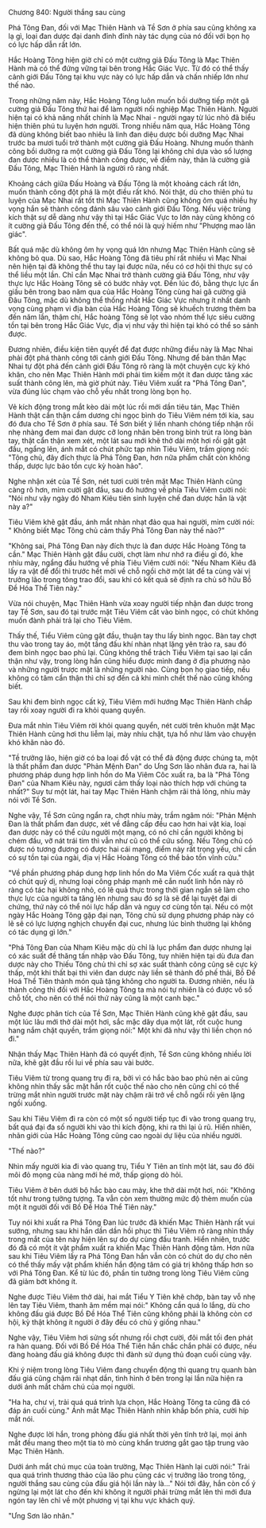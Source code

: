 




Chương 840: Người thắng sau cùng


Phá Tông Đan, đối với Mạc Thiên Hành và Tề Sơn ở phía sau cũng không xa lạ gì, loại đan dược đại danh đỉnh đỉnh này tác dụng của nó đối với bọn họ có lực hấp dẫn rất lớn.

Hắc Hoàng Tông hiện giờ chỉ có một cường giả Đấu Tông là Mạc Thiên Hành mà có thể đứng vững tại bên trong Hắc Giác Vực. Từ đó có thể thấy cảnh giới Đấu Tông tại khu vực này có lực hấp dẫn và chấn nhiếp lớn như thế nào.

Trong những năm này, Hắc Hoàng Tông luôn muốn bồi dưỡng tiếp một gã cường giả Đấu Tông thứ hai để làm người nối nghiệp Mạc Thiên Hành. Người hiện tại có khả năng nhất chính là Mạc Nhai - người ngay từ lúc nhỏ đã biểu hiện thiên phú tu luyện hơn người. Trong nhiều năm qua, Hắc Hoàng Tông đã dùng không biết bao nhiêu là linh đan diệu dược bồi dưỡng Mạc Nhai trước ba mươi tuổi trở thành một cường giả Đấu Hoàng. Nhưng muốn thành công bồi dưỡng ra một cường giả Đấu Tông lại không chỉ dựa vào số lượng đan dược nhiều là có thể thành công được, về điểm này, thân là cường giả Đấu Tông, Mạc Thiên Hành là người rõ ràng nhất.

Khoảng cách giữa Đấu Hoàng và Đấu Tông là một khoảng cách rất lớn, muốn thành công đột phá là một điều rất khó. Nói thật, dù cho thiên phú tu luyện của Mạc Nhai rất tốt thì Mạc Thiên Hành cũng không ôm quá nhiều hy vọng hắn sẽ thành công đánh sâu vào cảnh giới Đấu Tông. Nếu việc trùng kích thật sự dễ dàng như vậy thì tại Hắc Giác Vực to lớn này cũng không có ít cường giả Đấu Tông đến thế, có thể nói là quý hiếm như "Phượng mao lân giác".

Bất quá mặc dù không ôm hy vọng quá lớn nhưng Mạc Thiên Hành cũng sẽ không bỏ qua. Dù sao, Hắc Hoàng Tông đã tiêu phí rất nhiều vì Mạc Nhai nên hiện tại đã không thể thu tay lại được nữa, nếu có cơ hội thì thực sự có thể liều một lần. Chỉ cần Mạc Nhai trở thành cường giả Đấu Tông, như vậy thực lực Hắc Hoàng Tông sẽ có bước nhảy vọt. Đến lúc đó, bằng thực lực ẩn giấu bên trong bao năm qua của Hắc Hoàng Tông cùng hai gã cường giả Đâu Tông, mặc dù không thể thống nhất Hắc Giác Vực nhưng ít nhất danh vọng cùng phạm vi địa bàn của Hắc Hoàng Tông sẽ khuếch trương thêm ba đến năm lần, thậm chí, Hắc hoàng Tông sẽ lọt vào nhóm thế lực siêu cường tồn tại bên trong Hắc Giác Vực, địa vị như vậy thì hiện tại khó có thể so sánh được.

Đương nhiên, điều kiện tiên quyết để đạt được những điều này là Mạc Nhai phải đột phá thành công tới cảnh giới Đấu Tông. Nhưng để bản thân Mạc Nhai tự đột phá đến cảnh giới Đấu Tông rõ ràng là một chuyện cực kỳ khó khăn, cho nên Mạc Thiên Hành mới phải tìm kiếm một ít đan dược tăng xác suất thành công lên, mà giờ phút này. Tiêu Viêm xuất ra "Phá Tông Đan", vừa đúng lúc chạm vào chỗ yếu nhất trong lòng bọn họ.

Vẻ kích động trong mắt kèo dài một lúc rồi mới dần tiêu tán, Mạc Thiên Hành thật cẩn thận cầm dương chi ngọc bình do Tiêu Viêm ném tới kia, sau đó đưa cho Tề Sơn ở phía sau. Tề Sơn biết ý liền nhanh chóng tiếp nhận rồi nhẹ nhàng đem mai đan dược cỡ long nhãn bên trong bình trút ra lòng bàn tay, thật cẩn thận xem xét, một lát sau mới khẽ thở dài một hơi rồi gật gật đầu, ngẩng lên, ánh mắt có chút phức tạp nhìn Tiêu Viêm, trầm giọng nói: "Tông chủ, đây đích thực là Phá Tông Đan, hơn nữa phẩm chất còn không thấp, dược lực bảo tồn cực kỳ hoàn hảo".

Nghe nhận xét của Tề Sơn, nét tươi cười trên mặt Mạc Thiên Hành cũng càng rõ hơn, mỉm cười gật đầu, sau đó hướng về phía Tiêu Viêm cười nói: "Nói như vậy ngày đó Nham Kiêu tiên sinh luyện chế đan dược hẳn là vật này a?"

Tiêu Viêm khẽ gật đầu, ánh mắt nhàn nhạt đảo qua hai người, mỉm cười nói: " Không biết Mạc Tông chủ cảm thấy Phá Tông Đan này thế nào?"

"Không sai, Phá Tông Đan này đích thực là đan dược Hắc Hoàng Tông ta cần." Mạc Thiên Hành gật đầu cười, chợt làm như nhớ ra điều gì đó, khe nhíu mày, ngẩng đầu hướng về phía Tiêu Viêm cười nói: "Nếu Nham Kiêu đã lấy ra vật để đổi thì trước hết mời về chỗ ngồi chờ một lát để ta cùng vài vị trưởng lão trong tông trao đổi, sau khi có kết quả sẽ định ra chủ sở hữu Bồ Đề Hóa Thể Tiên này."

Vừa nói chuyện, Mạc Thiên Hành vừa xoay người tiếp nhận đan dược trong tay Tề Sơn, sau đó tại trước mặt Tiêu Viêm cất vào bình ngọc, có chút không muốn đành phải trả lại cho Tiêu Viêm.

Thấy thế, Tiểu Viêm cũng gật đầu, thuận tay thu lấy bình ngọc. Bàn tay chợt thu vào trong tay áo, một tầng đấu khí nhàn nhạt lặng yên trào ra, sau đó đem bình ngọc bao phủ lại. Cũng không thể trách Tiểu Viêm tại sao lại cẩn thận như vậy, trong lòng hắn cũng hiểu được mình đang ở địa phương nào và những người trược mặt là những người nào. Cùng bọn họ giao tiếp, nếu không có tâm cẩn thận thì chỉ sợ đến cả khi mình chết thế nào cũng không biết.

Sau khi đem bình ngọc cất kỹ, Tiêu Viêm mới hướng Mạc Thiên Hành chắp tay rồi xoay người đi ra khỏi quang quyển.

Đưa mắt nhìn Tiêu Viêm rời khỏi quang quyển, nét cười trên khuôn mặt Mạc Thiên Hành cũng hơi thu liễm lại, mày nhíu chặt, tựa hồ như lâm vào chuyện khó khăn nào đó.

"Tề trưởng lão, hiện giờ có ba loại đồ vật có thể đả động được chúng ta, một là thất phẩm đan dược "Phản Mệnh Đan" do Ưng Sơn lão nhân đưa ra, hai là phương pháp dung hợp linh hồn do Ma Viêm Côc xuất ra, ba là "Phá Tông Đan" của Nham Kiêu này, ngươi cảm thấy loại nào thích hợp với chúng ta nhất?" Suy tư một lát, hai tay Mạc Thiên Hành chậm rãi thả lỏng, nhíu mày nói với Tề Sơn.

Nghe vậy, Tề Sơn cũng ngẩn ra, chợt nhíu mày, trầm ngâm nói: "Phản Mệnh Đan là thất phẩm đan dược, xét về đẳng cấp đều cao hơn hai vật kia, loại đan dược này có thể cứu người một mạng, có nó chỉ cần người không bị chém đầu, vỡ nát trái tim thì vẫn như cũ có thể cứu sống. Nếu Tông chủ có được nó tương đương có được hai cái mạng, điểm này rất trọng yếu, chỉ cần có sự tồn tại của ngài, địa vị Hắc Hoàng Tông có thể bảo tồn vĩnh cửu."

"Về phần phương pháp dung hợp linh hồn do Ma Viêm Cốc xuất ra quả thật có chút quỷ dị, nhưng loại công pháp mạnh mẽ cắn nuốt linh hồn này rõ ràng có tác hại không nhỏ, có lẽ quả thực trong thời gian ngắn sẽ làm cho thực lực của người ta tăng lên nhưng sau đó sợ là sẽ để lại tuyệt đại di chứng, thứ này có thể nói lực hấp dẫn và nguy cơ cùng tồn tại. Nếu có một ngày Hắc Hoàng Tông gặp đại nạn, Tông chủ sử dụng phương pháp này có lẽ sẽ có lực lượng nghịch chuyển đại cuc, nhưng lúc bình thường lại không có tác dụng gì lớn."

"Phá Tông Đan của Nham Kiêu mặc dù chỉ là lục phẩm đan dược nhưng lại có xác suất đề thăng tấn nhập vào Đấu Tông, tuy nhiên hiện tại dù đưa đan dược này cho Thiếu Tông chủ thì chỉ sợ xác suất thành công cũng sẽ cực kỳ thấp, một khi thất bại thì viên đan dược này liền sẽ thành đồ phế thải, Bồ Đề Hoá Thể Tiên thành món quà tặng không cho người ta. Đương nhiên, nếu là thành công thì đối với Hắc Hoàng Tông ta mà nói tự nhiên là có được vô số chỗ tốt, cho nên có thể nói thứ này cũng là một canh bạc."

Nghe được phân tích của Tề Sơn, Mạc Thiên Hành cũng khẽ gật đầu, sau một lúc lâu mới thở dài một hơi, sắc mặc dãy dụa một lát, rốt cuộc hung hang nắm chặt quyền, trầm giọng nói:" Một khi đã như vậy thì liền chọn nó đi."

Nhận thấy Mạc Thiên Hành đã có quyết định, Tề Sơn cũng không nhiều lời nữa, khẽ gật đầu rồi lui về phía sau vài bước.

Tiêu Viêm từ trong quang trụ đi ra, bởi vì có hắc bào bao phủ nên ai cũng không nhìn thấy sắc mặt hắn rốt cuộc thế nào cho nên cũng chỉ có thể trừng mắt nhìn người trước mặt này chậm rãi trở về chỗ ngồi rồi yên lặng ngồi xuống.

Sau khi Tiêu Viêm đi ra còn có một số người tiếp tục đi vào trong quang trụ, bất quá đại đa số người khi vào thì kích động, khi ra thì lại ủ rũ. Hiển nhiên, nhãn giới của Hắc Hoàng Tông cũng cao ngoài dự liệu của nhiều người.

"Thế nào?"

Nhìn mấy người kia đi vào quang trụ, Tiểu Y Tiên an tĩnh một lát, sau đó đôi môi đỏ mọng của nàng mới hé mở, thấp giọng dò hỏi.

Tiêu Viêm ở bên dưới bộ hắc bào cau mày, khe thở dài một hơi, nói: "Không tốt như trong tưởng tượng. Ta vẫn còn xem thường mức độ thèm muốn của một ít người đối với Bồ Đề Hóa Thể Tiên này."

Tuy nói khi xuất ra Phá Tông Đan lúc trước đã khiến Mạc Thiên Hành rất vui sướng, nhưng sau khi hắn dần dần hồi phục thì Tiêu Viêm rõ ràng nhìn thấy trong mắt của tên này hiện lên sự do dự cùng đấu tranh. Hiển nhiên, trước đó đã có một ít vật phẩm xuất ra khiến Mạc Thiên Hành động tâm. Hơn nữa sau khi Tiêu Viêm lấy ra Phá Tông Đan hắn vẫn còn có chút do dự cho nên có thể thấy mấy vật phẩm khiến hắn động tâm có giá trị không thấp hơn so với Phá Tông Đan. Kể từ lúc đó, phần tin tưởng trong lòng Tiêu Viêm cũng đã giảm bớt không ít.

Nghe được Tiêu Viêm thở dài, hai mắt Tiểu Y Tiên khẽ chớp, bàn tay vỗ nhẹ lên tay Tiêu Viêm, thanh âm mềm mại nói:" Không cần quá lo lắng, dù cho không đấu giá được Bồ Đề Hóa Thể Tiên cũng không phải là không còn cơ hội, kỳ thật không ít người ở đây đều có chủ ý giống nhau."

Nghe vậy, Tiêu Viêm hơi sửng sốt nhưng rồi chợt cười, đôi mắt tối đen phát ra hàn quang. Đối với Bồ Đề Hóa Thể Tiên hắn chắc chắn phải có được, nếu đàng hoàng đấu giá không được thì đành sử dụng thủ đoạn cuối cùng vậy.

Khi ý niệm trong lòng Tiêu Viêm đang chuyển động thì quang trụ quanh bàn đấu giá cũng chậm rãi nhạt dần, tình hình ở bên trong lại lần nữa hiện ra dưới ánh mắt chăm chú của mọi người.

"Ha ha, chư vị, trải quá quá trình lựa chọn, Hắc Hoàng Tông ta cũng đã có đáp án cuối cùng." Ánh mắt Mạc Thiên Hành nhìn khắp bốn phía, cười híp mắt nói.

Nghe được lời hắn, trong phòng đấu giá nhất thời yên tĩnh trở lại, mọi ánh mắt đều mang theo một tia tò mò cùng khẩn trương gắt gao tập trung vào Mạc Thiên Hành.

Dưới ánh mắt chú mục của toàn trường, Mạc Thiên Hành lại cười nói:" Trải qua quá trình thương thảo của lão phu cũng các vị trưởng lão trong tông, người thắng sau cùng của đấu giá hội lần này là..." Nói tới đây, hắn còn cố ý ngừng lại một lát cho đến khi không ít người phải trừng mắt lên thì mới đưa ngón tay lên chỉ về một phương vị tại khu vực khách quý.

"Ưng Sơn lão nhân."




